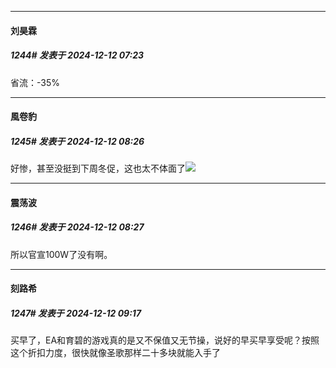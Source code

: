 ﻿
*****

####  刘昊霖  
##### 1244#       发表于 2024-12-12 07:23

省流：-35%


*****

####  風卷豹  
##### 1245#       发表于 2024-12-12 08:26

好惨，甚至没挺到下周冬促，这也太不体面了<img src="https://static.saraba1st.com/image/smiley/face2017/053.png" referrerpolicy="no-referrer">

*****

####  震荡波  
##### 1246#       发表于 2024-12-12 08:27

所以官宣100W了没有啊。


*****

####  刻路希  
##### 1247#       发表于 2024-12-12 09:17

买早了，EA和育碧的游戏真的是又不保值又无节操，说好的早买早享受呢？按照这个折扣力度，很快就像圣歌那样二十多块就能入手了

